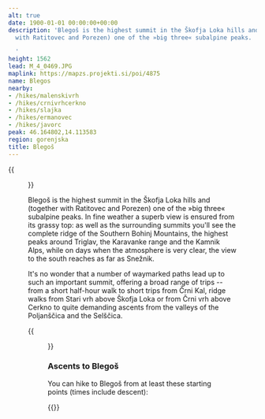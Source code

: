 ```yaml
---
alt: true
date: 1900-01-01 00:00:00+00:00
description: 'Blegoš is the highest summit in the Škofja Loka hills and (together
  with Ratitovec and Porezen) one of the »big three« subalpine peaks.

  '
height: 1562
lead: M_4_0469.JPG
maplink: https://mapzs.projekti.si/poi/4875
name: Blegos
nearby:
- /hikes/malenskivrh
- /hikes/crnivrhcerkno
- /hikes/slajka
- /hikes/ermanovec
- /hikes/javorc
peak: 46.164802,14.113583
region: gorenjska
title: Blegoš
---
```

{{<figure src="M_4_0469.JPG">}}

Blegoš is the highest summit in the Škofja Loka hills and (together with Ratitovec and Porezen) one of the »big three« subalpine peaks. In fine weather a superb view is ensured from its grassy top: as well as the surrounding summits you\'ll see the complete ridge of the Southern Bohinj Mountains, the highest peaks around Triglav, the Karavanke range and the Kamnik Alps, while on days when the atmosphere is very clear, the view to the south reaches as far as Snežnik.

It\'s no wonder that a number of waymarked paths lead up to such an important summit, offering a broad range of trips -- from a short half-hour walk to short trips from Črni Kal, ridge walks from Stari vrh above Škofja Loka or from Črni vrh above Cerkno to quite demanding ascents from the valleys of the Poljanščica and the Selščica.

{{<figure src="Razgled_Blegos.jpg" caption="The view from Blegoš" caption-position="bottom">}}

### Ascents to Blegoš

You can hike to Blegoš from at least these starting points (times include descent):

{{<multipath-hike-short>}}

